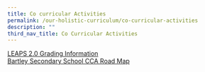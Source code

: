 ```yaml
---
title: Co curricular Activities
permalink: /our-holistic-curriculum/co-curricular-activities
description: ""
third_nav_title: Co Curricular Activities
---
```

[LEAPS 2.0 Grading Information](https://drive.google.com/file/d/0B3gbVCPLtDugWTV4WWJMVDF0bWM/view?usp=sharing) <br>
[Bartley Secondary School CCA Road Map](https://drive.google.com/file/d/0B3gbVCPLtDugMG5hSGZJWVlPTkk/view?usp=sharing)